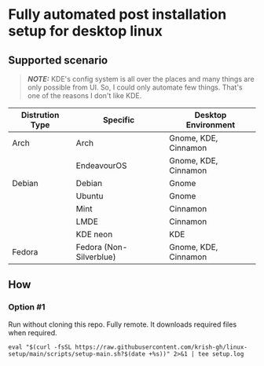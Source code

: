 # Fully automated post installation setup for desktop linux

## Supported scenario

> **_NOTE:_** KDE's config system is all over the places and many things are only possible from UI. So, I could only automate few things. That's one of the reasons I don't like KDE.

| Distrution Type | Specific                | Desktop Environment  |
| --------------- | ----------------------- | -------------------- |
| Arch            | Arch                    | Gnome, KDE, Cinnamon |
|                 | EndeavourOS             | Gnome, KDE, Cinnamon |
| Debian          | Debian                  | Gnome                |
|                 | Ubuntu                  | Gnome                |
|                 | Mint                    | Cinnamon             |
|                 | LMDE                    | Cinnamon             |
|                 | KDE neon                | KDE                  |
| Fedora          | Fedora (Non-Silverblue) | Gnome, KDE, Cinnamon |

## How

### Option #1
Run without cloning this repo. Fully remote. It downloads required files when required.

`
eval "$(curl -fsSL https://raw.githubusercontent.com/krish-gh/linux-setup/main/scripts/setup-main.sh?$(date +%s))" 2>&1 | tee setup.log
`
